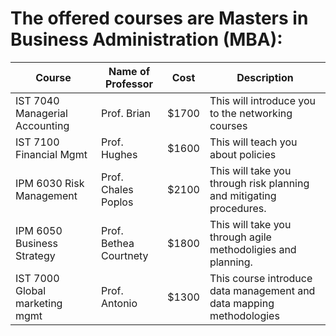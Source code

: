 # The offered courses are Masters in Business Administration (MBA):

Course | Name of Professor |Cost | Description
---    | ---               | --- | ---
IST 7040 Managerial Accounting| Prof. Brian | $1700 | This will introduce you to the networking courses
IST 7100 Financial Mgmt| Prof. Hughes | $1600 | This will teach you about policies
IPM 6030 Risk Management | Prof. Chales Poplos | $2100 | This will take you through risk planning and mitigating procedures.
IPM 6050 Business Strategy | Prof. Bethea Courtnety | $1800 | This will take you through agile methodoligies and planning.
IST 7000 Global marketing mgmt | Prof. Antonio | $1300 | This course introduce data management and data mapping methodologies
